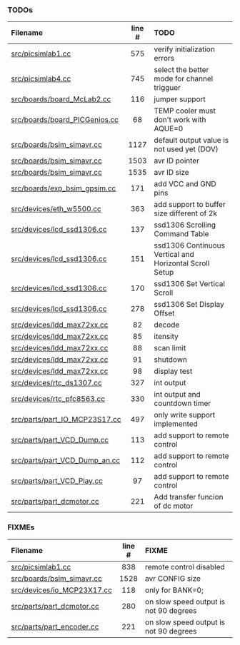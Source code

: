 ### TODOs
| Filename | line # | TODO
|:------|:------:|:------
| [src/picsimlab1.cc](src/picsimlab1.cc#L575) | 575 | verify initialization errors
| [src/picsimlab4.cc](src/picsimlab4.cc#L745) | 745 | select the better mode for channel trigguer
| [src/boards/board_McLab2.cc](src/boards/board_McLab2.cc#L116) | 116 | jumper support
| [src/boards/board_PICGenios.cc](src/boards/board_PICGenios.cc#L68) | 68 | TEMP cooler must don't work with AQUE=0
| [src/boards/bsim_simavr.cc](src/boards/bsim_simavr.cc#L1127) | 1127 | default output value is not used yet (DOV)
| [src/boards/bsim_simavr.cc](src/boards/bsim_simavr.cc#L1503) | 1503 | avr ID pointer
| [src/boards/bsim_simavr.cc](src/boards/bsim_simavr.cc#L1535) | 1535 | avr ID size
| [src/boards/exp_bsim_gpsim.cc](src/boards/exp_bsim_gpsim.cc#L171) | 171 | add VCC and GND pins
| [src/devices/eth_w5500.cc](src/devices/eth_w5500.cc#L363) | 363 | add support to buffer size different of 2k
| [src/devices/lcd_ssd1306.cc](src/devices/lcd_ssd1306.cc#L137) | 137 | ssd1306 Scrolling Command Table
| [src/devices/lcd_ssd1306.cc](src/devices/lcd_ssd1306.cc#L151) | 151 | ssd1306 Continuous Vertical and Horizontal Scroll Setup
| [src/devices/lcd_ssd1306.cc](src/devices/lcd_ssd1306.cc#L170) | 170 | ssd1306 Set Vertical Scroll
| [src/devices/lcd_ssd1306.cc](src/devices/lcd_ssd1306.cc#L278) | 278 | ssd1306 Set Display Offset
| [src/devices/ldd_max72xx.cc](src/devices/ldd_max72xx.cc#L82) | 82 | decode
| [src/devices/ldd_max72xx.cc](src/devices/ldd_max72xx.cc#L85) | 85 | itensity
| [src/devices/ldd_max72xx.cc](src/devices/ldd_max72xx.cc#L88) | 88 | scan limit
| [src/devices/ldd_max72xx.cc](src/devices/ldd_max72xx.cc#L91) | 91 | shutdown
| [src/devices/ldd_max72xx.cc](src/devices/ldd_max72xx.cc#L98) | 98 | display test
| [src/devices/rtc_ds1307.cc](src/devices/rtc_ds1307.cc#L327) | 327 | int output
| [src/devices/rtc_pfc8563.cc](src/devices/rtc_pfc8563.cc#L330) | 330 | int output and countdown timer
| [src/parts/part_IO_MCP23S17.cc](src/parts/part_IO_MCP23S17.cc#L497) | 497 | only write support implemented
| [src/parts/part_VCD_Dump.cc](src/parts/part_VCD_Dump.cc#L113) | 113 | add support to remote control
| [src/parts/part_VCD_Dump_an.cc](src/parts/part_VCD_Dump_an.cc#L112) | 112 | add support to remote control
| [src/parts/part_VCD_Play.cc](src/parts/part_VCD_Play.cc#L97) | 97 | add support to remote control
| [src/parts/part_dcmotor.cc](src/parts/part_dcmotor.cc#L221) | 221 | Add transfer funcion of dc motor

### FIXMEs
| Filename | line # | FIXME
|:------|:------:|:------
| [src/picsimlab1.cc](src/picsimlab1.cc#L838) | 838 | remote control disabled
| [src/boards/bsim_simavr.cc](src/boards/bsim_simavr.cc#L1528) | 1528 | avr CONFIG size
| [src/devices/io_MCP23X17.cc](src/devices/io_MCP23X17.cc#L118) | 118 | only for BANK=0;
| [src/parts/part_dcmotor.cc](src/parts/part_dcmotor.cc#L280) | 280 | on slow speed output is not 90 degrees
| [src/parts/part_encoder.cc](src/parts/part_encoder.cc#L221) | 221 | on slow speed output is not 90 degrees
